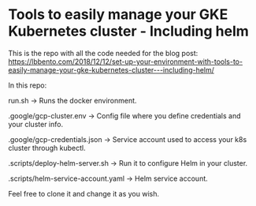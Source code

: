# Tools to easily manage your GKE Kubernetes cluster - Including helm

This is the repo with all the code needed for the blog post: https://lbbento.com/2018/12/12/set-up-your-environment-with-tools-to-easily-manage-your-gke-kubernetes-cluster---including-helm/

In this repo:

run.sh -> Runs the docker environment.

.google/gcp-cluster.env -> Config file where you define credentials and your cluster info.

.google/gcp-credentials.json -> Service account used to access your k8s cluster through kubectl.

.scripts/deploy-helm-server.sh -> Run it to configure Helm in your cluster.

.scripts/helm-service-account.yaml -> Helm service account.



Feel free to clone it and change it as you wish. 
